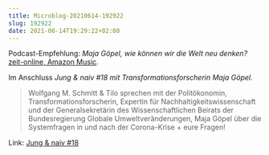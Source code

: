 ```yaml
---
title: Microblog-20210614-192922
slug: 192922
date: 2021-06-14T19:29:22+02:00
---
```


Podcast-Empfehlung: _Maja Göpel, wie können wir die Welt neu denken?_ [zeit-online, Amazon Music](https://music.amazon.de/podcasts/6c095278-62d7-4f36-8bf6-5048df9f46c2/episodes/da1940d9-e797-4bd1-ae3c-da48eba2722a/Alles-gesagt-Maja-Gpel-wie-knnen-wir-die-Welt-neu-denken).

Im Anschluss _Jung & naiv #18 mit Transformationsforscherin Maja Göpel._

> Wolfgang M. Schmitt & Tilo sprechen mit der Politökonomin, Transformationsforscherin, Expertin für Nachhaltigkeitswissenschaft und der Generalsekretärin des Wissenschaftlichen Beirats der Bundesregierung Globale Umweltveränderungen, Maja Göpel über die Systemfragen in und nach der Corona-Krise + eure Fragen!

Link: [Jung & naiv #18](https://www.jungundnaiv.de/2020/04/16/jung-live-18-mit-transformationsforscherin-maja-goepel/)